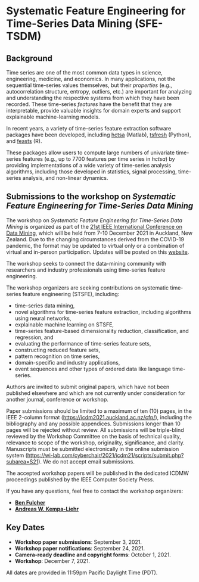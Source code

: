 # Systematic Feature Engineering for Time-Series Data Mining (SFE-TSDM)

## Background

Time series are one of the most common data types in science, engineering, medicine, and economics.
In many applications, not the sequential time-series values themselves, but their _properties_ (e.g., autocorrelation structure, entropy, outliers, etc.) are important for analyzing and understanding the respective systems from which they have been recorded.
These time-series _features_ have the benefit that they are interpretable, provide valuable insights for domain experts and support explainable machine-learning models.

In recent years, a variety of time-series feature extraction software packages have been developed, including [hctsa](https://github.com/benfulcher/hctsa) (Matlab), [tsfresh](https://github.com/blue-yonder/tsfresh) (Python), and [feasts](https://feasts.tidyverts.org/) (R).

These packages allow users to compute large numbers of univariate time-series features (e.g., up to 7700 features per time series in _hctsa_) by providing implementations of a wide variety of time-series analysis algorithms, including those developed in statistics, signal processing, time-series analysis, and non-linear dynamics.

## Submissions to the workshop on *Systematic Feature Engineering for Time-Series Data Mining*

The workshop on *Systematic Feature Engineering for Time-Series Data Mining* is organized as part of the
[21st IEEE International Conference on Data Mining](https://icdm2021.auckland.ac.nz), which will be held from 7-10 December 2021 in Auckland, New Zealand.
Due to the changing circumstances derived from the COVID-19 pandemic, the format may be updated to virtual only or a combination of virtual and in-person participation. Updates will be posted on this [website](https://icdm2021.auckland.ac.nz/attending/).

The workshop seeks to connect the data-mining community with researchers and industry professionals using time-series feature engineering.

The workshop organizers are seeking contributions on systematic time-series feature engineering (STSFE), including:
- time-series data mining,
- novel algorithms for time-series feature extraction, including algorithms using neural networks,
- explainable machine learning on STSFE,
- time-series feature-based dimensionality reduction, classification, and regression, and
- evaluating the performance of time-series feature sets,
- constructing reduced feature sets,
- pattern recognition on time series,
- domain-specific and industry applications,
- event sequences and other types of ordered data like language time-series.

Authors are invited to submit original papers, which have not been published elsewhere and which are not currently under consideration for another journal, conference or workshop.

Paper submissions should be limited to a maximum of ten (10) pages, in the IEEE 2-column format (https://icdm2021.auckland.ac.nz/cfp/), including the bibliography and any possible appendices. 
Submissions longer than 10 pages will be rejected without review. 
All submissions will be triple-blind reviewed by the Workshop Committee on the basis of technical quality, relevance to scope of the workshop, originality, significance, and clarity.
Manuscripts must be submitted electronically in the online submission system (https://wi-lab.com/cyberchair/2021/icdm21/scripts/submit.php?subarea=S21). We do not accept email submissions.

The accepted workshop papers will be published in the dedicated ICDMW proceedings published by the IEEE Computer Society Press.

If you have any questions, feel free to contact the workshop organizers:
- [**Ben Fulcher**](mailto:ben.fulcher@sydney.edu.au)
- [**Andreas W. Kempa-Liehr**](mailto:a.kempa-liehr@auckland.ac.nz)


## Key Dates

- **Workshop paper submissions**: September 3, 2021.
- **Workshop paper notifications**: September 24, 2021.
- **Camera-ready deadline and copyright forms**: October 1, 2021.
- **Workshop**: December 7, 2021.

All dates are provided in 11:59pm Pacific Daylight Time (PDT).
